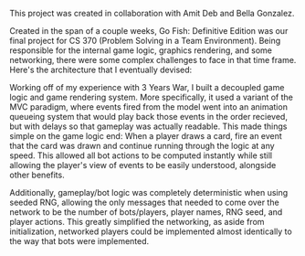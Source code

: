 This project was created in collaboration with Amit Deb and Bella Gonzalez.

Created in the span of a couple weeks, Go Fish: Definitive Edition was our final project for CS 370 (Problem Solving in a Team Environment). Being responsible for the internal game logic, graphics rendering, and some networking, there were some complex challenges to face in that time frame. Here's the architecture that I eventually devised:

Working off of my experience with 3 Years War, I built a decoupled game logic and game rendering system. More specifically, it used a variant of the MVC paradigm, where events fired from the model went into an animation queueing system that would play back those events in the order recieved, but with delays so that gameplay was actually readable. This made things simple on the game logic end: When a player draws a card, fire an event that the card was drawn and continue running through the logic at any speed. This allowed all bot actions to be computed instantly while still allowing the player's view of events to be easily understood, alongside other benefits.

Additionally, gameplay/bot logic was completely deterministic when using seeded RNG, allowing the only messages that needed to come over the network to be the number of bots/players, player names, RNG seed, and player actions. This greatly simplified the networking, as aside from initialization, networked players could be implemented almost identically to the way that bots were implemented.
